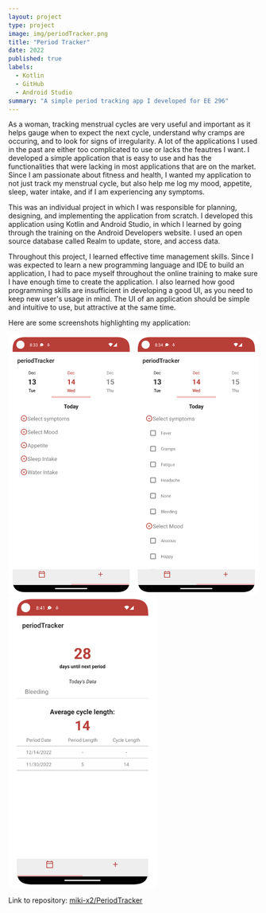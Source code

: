 ```yaml
---
layout: project
type: project
image: img/periodTracker.png
title: "Period Tracker"
date: 2022
published: true
labels:
  - Kotlin
  - GitHub
  - Android Studio
summary: "A simple period tracking app I developed for EE 296"
---
```


As a woman, tracking menstrual cycles are very useful and important as it helps gauge when to expect the next cycle, understand why cramps are occuring, and to look for signs of irregularity. A lot of the applications I used in the past are either too complicated to use or lacks the feautres I want. I developed a simple application that is easy to use and has the functionalities that were lacking in most applications that are on the market. Since I am passionate about fitness and health, I wanted my application to not just track my menstrual cycle, but also help me log my mood, appetite, sleep, water intake, and if I am experiencing any symptoms. 

This was an individual project in which I was responsible for planning, designing, and implementing the application from scratch. I developed this application using Kotlin and Android Studio, in which I learned by going through the training on the Android Developers website. I used an open source database called Realm to update, store, and access data. 

Throughout this project, I learned effective time management skills. Since I was expected to learn a new programming language and IDE to build an application, I had to pace myself throughout the online training to make sure I have enough time to create the application. I also learned how good programming skills are insufficient in developing a good UI, as you need to keep new user's usage in mind. The UI of an application should be simple and intuitive to use, but attractive at the same time. 

Here are some screenshots highlighting my application:


<img width="600px" src="../img/PeriodTrackerScreenShot1.png">
<img width="300px" src="../img/PeriodTrackerScreenShot2.png">

Link to repository: <a href="https://github.com/miki-x2/PeriodTracker"><i class="large github icon "></i>miki-x2/PeriodTracker</a>

